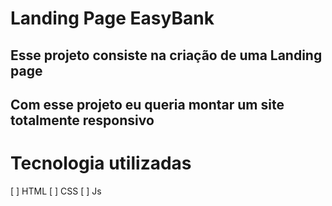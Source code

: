 # Landing Page EasyBank
## Esse projeto consiste na criação de uma Landing page 

## Com esse projeto eu queria montar um site totalmente responsivo

# Tecnologia utilizadas

[ ] HTML
[ ] CSS
[ ] Js
